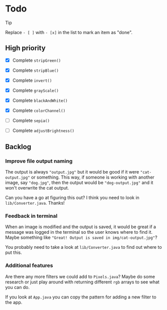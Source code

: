 # Todo

> [!TIP]
>
> Replace `- [ ]` with `- [x]` in the list to mark an item as "done".

## High priority

- [x] Complete `stripGreen()`

- [x] Complete `stripBlue()`

- [x] Complete `invert()`

- [x] Complete `grayScale()`

- [x] Complete `blackAndWhite()`

- [x] Complete `colorChannel()`

- [ ] Complete `sepia()`

- [ ] Complete `adjustBrightness()`

## Backlog

### Improve file output naming

The output is always `"output.jpg"` but it would be good if it were
`"cat-output.jpg"` or something. This way, if someone is working with another
image, say `"dog.jpg"`, then the output would be `"dog-output.jpg"` and it won't
overwrite the cat output.

Can you have a go at figuring this out? I think you need to look in
`lib/Converter.java`. Thanks!

### Feedback in terminal

When an image is modified and the output is saved, it would be great if a
message was logged in the terminal so the user knows where to find it. Maybe
something like `"Great! Output is saved in img/cat-output.jpg"`?

You probably need to take a look at `lib/Converter.java` to find out where to
put this.

### Additional features

Are there any more filters we could add to `Pixels.java`? Maybe do some research
or just play around with returning different `rgb` arrays to see what you can
do.

If you look at `App.java` you can copy the pattern for adding a new filter to
the app.
